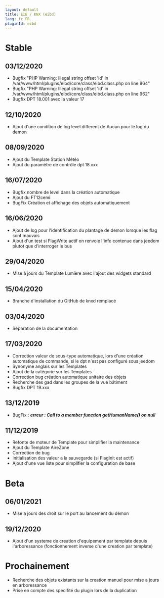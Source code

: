 ```yaml
---
layout: default
title: EIB / KNX (eibd)
lang: fr_FR
pluginId: eibd
---
```


# Stable
## 03/12/2020
* Bugfix "PHP Warning:  Illegal string offset 'id' in /var/www/html/plugins/eibd/core/class/eibd.class.php on line 864"
* Bugfix "PHP Warning:  Illegal string offset 'id' in /var/www/html/plugins/eibd/core/class/eibd.class.php on line 962"
* Bugfix DPT 18.001 avec la valeur 17

## 12/10/2020
* Ajout d'une condition de log level different de Aucun pour le log du demon

## 08/09/2020
* Ajout du Template Station Météo
* Ajout du paramètre de contrôle dpt 18.xxx

## 16/07/2020
* Bugfix nombre de level dans la création automatique
* Ajout du FT12cemi
* BugFix Création et affichage des objets automatiquement

## 16/06/2020
* Ajout de log pour l'identification du plantage de demon lorsque les flag sont mauvais
* Ajout d'un test si FlagWrite actif on renvoie l'info contenue dans jeedom plutot que d'interroger le bus

## 29/04/2020
* Mise à jours du Template Lumière avec l'ajout des widgets standard

## 15/04/2020
* Branche d'installation du GitHub de knxd remplacé

## 03/04/2020
* Séparation de la documentation

## 17/03/2020
* Correction valeur de sous-type automatique, lors d'une création automatique de commande, si le dpt n'est pas configuré sous jeedom
* Synonyme anglais sur les Templates
* Ajout de la catégorie sur les Templates
* Correction bug création automatique unitaire des objets
* Recherche des gad dans les groupes de la vue bâtiment
* Bugfix DPT 19.xxx

## 13/12/2019
* BugFix : ***erreur : Call to a member function getHumanName() on null***

## 11/12/2019
* Refonte de moteur de Template pour simplifier la maintenance
* Ajout du Template AireZone
* Correction de bug
* Initialisation des valeur a la sauvegarde (si FlagInit est actif)
* Ajout d'une vue liste pour simplifier la configuration de base

# Beta
## 06/01/2021
* Mise a jours des droit sur le port au lancement du démon

## 19/12/2020
* Ajout d'un systeme de creation d'equipement par template depuis l'arboressance (fonctionnement inverse d'une creation par template)

# Prochainement
* Recherche des objets existants sur la creation manuel pour mise a jours en arboressance
* Prise en compte des spécifité du plugin lors de la duplication
